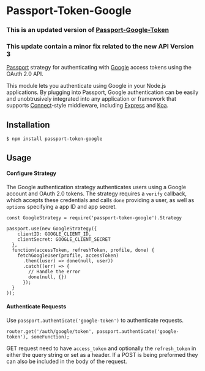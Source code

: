 # Passport-Token-Google
### This is an updated version of [Passport-Google-Token](https://github.com/Jcbobo88/passport-google-token)
### This update contain a minor fix related to the new API Version 3

[Passport](http://passportjs.org/) strategy for authenticating with [Google](http://www.google.com/)  access tokens using the OAuth 2.0 API.

This module lets you authenticate using Google in your Node.js applications.
By plugging into Passport, Google authentication can be easily and
unobtrusively integrated into any application or framework that supports
[Connect](http://www.senchalabs.org/connect/)-style middleware, including
[Express](http://expressjs.com/) and [Koa](http://koajs.com).

## Installation

    $ npm install passport-token-google

## Usage

#### Configure Strategy

The Google authentication strategy authenticates users using a Google
account and OAuth 2.0 tokens.  The strategy requires a `verify` callback, which
accepts these credentials and calls `done` providing a user, as well as
`options` specifying a app ID and app secret.

    const GoogleStrategy = require('passport-token-google').Strategy

    passport.use(new GoogleStrategy({
        clientID: GOOGLE_CLIENT_ID,
        clientSecret: GOOGLE_CLIENT_SECRET
      },
      function(accessToken, refreshToken, profile, done) {
        fetchGoogleUser(profile, accessToken)
          .then((user) => done(null, user))
          .catch((err) => {
            // Handle the error
            done(null, {})
          });
      }
    ));

#### Authenticate Requests

Use `passport.authenticate('google-token')` to authenticate requests.

    router.get('/auth/google/token', passport.authenticate('google-token'), someFunction);

GET request need to have `access_token` and optionally the `refresh_token` in either the query string or set as a header.  If a POST is being preformed they can also be included in the body of the request.
